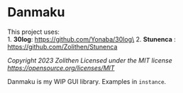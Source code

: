 # Danmaku

This project uses: \
	1. **30log**: https://github.com/Yonaba/30log\
	2. **Stunenca** : https://github.com/Zolithen/Stunenca

_Copyright 2023 Zolithen
Licensed under the MIT license https://opensource.org/licenses/MIT_

Danmaku is my WIP GUI library. Examples in `instance`.